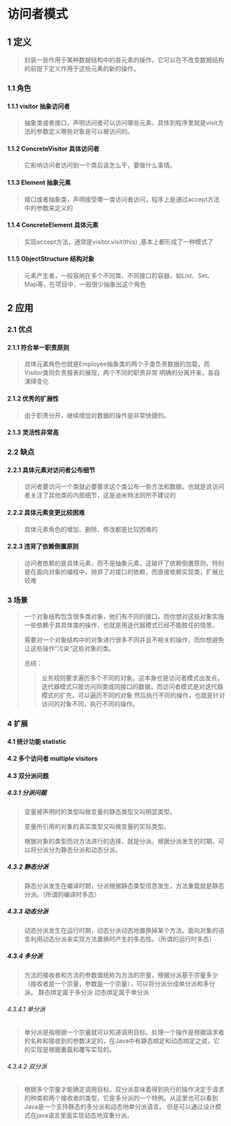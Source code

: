 # 访问者模式
## 1 定义
> 封装一些作用于某种数据结构中的各元素的操作，它可以在不改变数据结构的前提下定义作用于这些元素的新的操作。
### 1.1 角色
#### 1.1.1  visitor 抽象访问者
> 抽象类或者接口，声明访问者可以访问哪些元素，具体到程序里就是visit方法的参数定义哪些对象是可以被访问的。
#### 1.1.2 ConcreteVisitor 具体访问者
> 它影响访问者访问到一个类后该怎么干，要做什么事情。
#### 1.1.3 Element 抽象元素
> 接口或者抽象类，声明接受哪一类访问者访问，程序上是通过accept方法中的参数来定义的 
#### 1.1.4 ConcreteElement 具体元素
> 实现accept方法，通常是visitor.visit(this) ,基本上都形成了一种模式了
#### 1.1.5 ObjectStructure 结构对象
> 元素产生者，一般容纳在多个不同类、不同接口的容器，如List、Set、Map等，在项目中，一般很少抽象出这个角色
## 2 应用
### 2.1 优点
#### 2.1.1 符合单一职责原则
> 具体元素角色也就是Employee抽象类的两个子类负责数据的加载，而Visitor类则负责报表的展现，两个不同的职责非常
> 明确的分离开来，各自演绎变化
#### 2.1.2 优秀的扩展性
> 由于职责分开，继续增加对数据的操作是非常快捷的。
#### 2.1.3 灵活性非常高
### 2.2 缺点
#### 2.2.1 具体元素对访问者公布细节
> 访问者要访问一个类就必要要求这个类公布一些方法和数据，也就是说访问者关注了其他类的内部细节，这是迪米特法则所不建议的
#### 2.2.2 具体元素变更比较困难
> 具体元素角色的增加、删除、修改都是比较困难的
#### 2.2.3 违背了依赖倒置原则
> 访问者依赖的是具体元素，而不是抽象元素，这破坏了依赖倒置原则，特别是在面向对象的编程中，抛弃了对接口的依赖，而直接依赖实现类，扩展比较难
### 3 场景
> 一个对象结构包含很多类对象，他们有不同的接口，而你想对这些对象实施一些依赖于其具体类的操作，也就是用迭代器模式已经不能胜任的情景。
> 
> 需要对一个对象结构中的对象进行很多不同并且不相关的操作，而你想避免让这些操作”污染“这些对象的类。
> 
> 总结：
> > 业务规则要求遍历多个不同的对象。这本身也是访问者模式出发点，迭代器模式只能访问同类或同接口的数据，而访问者模式是对迭代器模式的扩充，可以遍历不同的对象
> > 然后执行不同的操作，也就是针对访问的对象不同，执行不同的操作。
### 4 扩展
#### 4.1 统计功能 statistic
#### 4.2 多个访问者 multiple visitors
#### 4.3 双分派问题
##### 4.3.1 分派问题
> 变量被声明时的类型叫做变量的静态类型又叫明显类型。
> 
> 变量所引用的对象的真实类型又叫做变量的实际类型。
> 
> 根据对象的类型而对方法进行的选择，就是分派。根据分派发生的时期，可以将分派分为静态分派和动态分派。
##### 4.3.2 静态分派
> 静态分派发生在编译时期，分派根据静态类型信息发生，方法重载就是静态分派。（所谓的编译时多态）
##### 4.3.3 动态分派
> 动态分派发生在运行时期，动态分派动态地置换掉某个方法。面向对象的语言利用动态分派来实现方法置换时产生的多态性。（所谓的运行时多态）
##### 4.3.4 多分派
> 方法的接收者和方法的参数值统称为方法的宗量，根据分派基于宗量多少（接收者是一个宗量，参数是一个宗量），可以将分派分成单分派和多分派。
> 静态绑定属于多分派 动态绑定属于单分派
###### 4.3.4.1 单分派
> 单分派是指根据一个宗量就可以知道调用目标。处理一个操作是根据请求者的名称和接收到的参数决定的，在Java中有静态绑定和动态绑定之说，它的实现是根据重载和覆写实现的。
###### 4.3.4.2 双分派
> 根据多个宗量才能确定调用目标。双分派意味着得到执行的操作决定于请求的种类和两个接收者的类型，它是多分派的一个特例。从这里也可以看到Java是一个支持静态的多分派和动态地单分派语言。
> 但是可以通过设计模式在java语言里面实现动态地双重分派。
